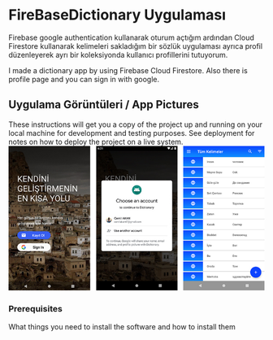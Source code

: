 # FireBaseDictionary Uygulaması

Firebase google authentication kullanarak oturum açtığım ardından Cloud Firestore kullanarak kelimeleri sakladığım bir sözlük uygulaması ayrıca profil düzenleyerek ayrı bir koleksiyonda kullanıcı profillerini tutuyorum.

I made a dictionary app by using Firebase Cloud Firestore. Also there is profile page and you can sign in with google.

## Uygulama Görüntüleri / App Pictures

These instructions will get you a copy of the project up and running on your local machine for development and testing purposes. See deployment for notes on how to deploy the project on a live system.
![alt text](https://raw.githubusercontent.com/cemilakan/FireBaseDictionary/master/images/github_firebase-1.jpg)

### Prerequisites

What things you need to install the software and how to install them


